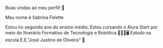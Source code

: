 Boas vindas ao meu perfil! 💙

Meu nome é Sabrina Felette

Estou no segundo ano do ensino médio;
Estou cursando o Alura Start por meio do Itnerário Formativo de Tecnologia e Robótica 👩🏻‍💻🖥️
Estudo na escola E.E."José Justino de Oliveira" 🏫

